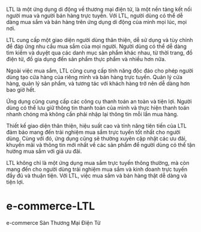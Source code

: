 LTL là một ứng dụng di động về thương mại điện tử, là một nền tảng kết nối người mua và người bán hàng trực tuyến. Với LTL, người dùng có thể dễ dàng mua sắm và bán hàng trên ứng dụng di động của mình mọi lúc, mọi nơi.

LTL cung cấp một giao diện người dùng thân thiện, dễ sử dụng và tùy chỉnh để đáp ứng nhu cầu mua sắm của mọi người. Người dùng có thể dễ dàng tìm kiếm và duyệt qua các danh mục sản phẩm khác nhau, từ thời trang, đồ điện tử, đồ gia dụng đến sản phẩm thực phẩm và nhiều hơn nữa.

Ngoài việc mua sắm, LTL cũng cung cấp tính năng độc đáo cho phép người dùng tạo cửa hàng của riêng mình và bán hàng trực tuyến. Quản lý cửa hàng, quản lý sản phẩm, và tương tác với khách hàng trở nên dễ dàng hơn bao giờ hết.

Ứng dụng cũng cung cấp các công cụ thanh toán an toàn và tiện lợi. Người dùng có thể lưu giữ thông tin thanh toán của mình và thực hiện thanh toán nhanh chóng mà không cần phải nhập lại thông tin mỗi lần mua hàng.

Thiết kế giao diện thân thiện, hiệu suất cao và tính năng tiên tiến của LTL đảm bảo mang đến trải nghiệm mua sắm trực tuyến tốt nhất cho người dùng. Cùng với đó, ứng dụng cũng sẽ thường xuyên cập nhật các ưu đãi, khuyến mãi và thông tin mới nhất về các sản phẩm để người dùng có thể tận hưởng mua sắm với giá ưu đãi.

LTL không chỉ là một ứng dụng mua sắm trực tuyến thông thường, mà còn mang đến cho người dùng trải nghiệm mua sắm và kinh doanh trực tuyến đầy đủ và thuận tiện. Với LTL, việc mua sắm và bán hàng thật dễ dàng và tiện lợi.
# e-commerce-LTL
e-commerce Sàn Thương Mại Điện Tử
